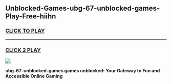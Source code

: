 
## Unblocked-Games-ubg-67-unblocked-games-Play-Free-hiihn
<h3>
<a href="https://premium76.site?title=ubg-67-unblocked-games&ref=24M">CLICK TO PLAY</a></h3>
<hr>

<h3>
<a href="https://premium76.site?title=ubg-67-unblocked-games&ref=24M">CLICK 2 PLAY</a>
  
</h3>

<a href="https://premium76.site?title=ubg-67-unblocked-games&ref=24M"><img src="https://clearcache.store/games.png"></a>


**ubg-67-unblocked-games games unblocked: Your Gateway to Fun and Accessible Online Gaming**
